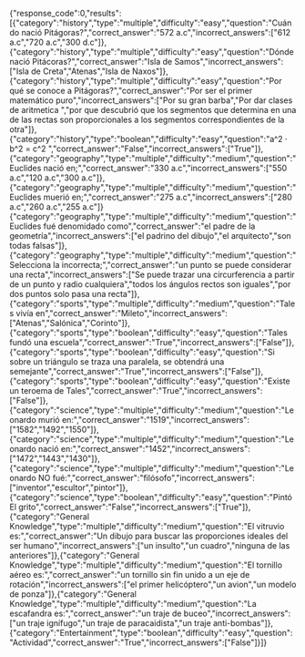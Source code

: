 {"response_code":0,"results":[{"category":"history","type":"multiple","difficulty":"easy","question":"Cuándo nació Pitágoras?","correct_answer":"572 a.c","incorrect_answers":["612 a.c","720 a.c","300 d.c"]},{"category":"history","type":"multiple","difficulty":"easy","question":"Dónde nació Pitácoras?","correct_answer":"Isla de Samos","incorrect_answers":["Isla de Creta","Atenas","Isla de Naxos"]},{"category":"history","type":"multiple","difficulty":"easy","question":"Por qué se conoce a Pitágoras?","correct_answer":"Por ser el primer matemático puro","incorrect_answers":["Por su gran barba","Por dar clases de aritmetica ","por que descubrió que los segmentos que determina en una de las rectas son proporcionales a los segmentos correspondientes de la otra"]},{"category":"history","type":"boolean","difficulty":"easy","question":"a^2 · b^2 = c^2 ","correct_answer":"False","incorrect_answers":["True"]},{"category":"geography","type":"multiple","difficulty":"medium","question":"Euclides nació en;","correct_answer":"330 a.c","incorrect_answers":["550 a.c","120 a.c","300 a.c"]},{"category":"geography","type":"multiple","difficulty":"medium","question":"Euclides muerió en;","correct_answer":"275 a.c","incorrect_answers":["280 a.c","260 a.c","255 a.c"]}{"category":"geography","type":"multiple","difficulty":"medium","question":"Euclides fué denomidado como","correct_answer":"el padre de la geometría","incorrect_answers":["el padrino del dibujo","el arquitecto","son todas falsas"]},{"category":"geography","type":"multiple","difficulty":"medium","question":"Selecciona la incorrecta;","correct_answer":"un punto se puede considerar una recta","incorrect_answers":["Se puede trazar una circurferencia a partir de un punto y radio cualquiera","todos los ángulos rectos son iguales","por dos puntos solo pasa una recta"]},{"category":"sports","type":"multiple","difficulty":"medium","question":"Tales vivía en","correct_answer":"Mileto","incorrect_answers":["Atenas","Salónica","Corinto"]},{"category":"sports","type":"boolean","difficulty":"easy","question":"Tales fundó una escuela","correct_answer":"True","incorrect_answers":["False"]},{"category":"sports","type":"boolean","difficulty":"easy","question":"Si sobre un triángulo se traza una paralela, se obtendrá una semejante","correct_answer":"True","incorrect_answers":["False"]},{"category":"sports","type":"boolean","difficulty":"easy","question":"Existe un teroema de Tales","correct_answer":"True","incorrect_answers":["False"]},{"category":"science","type":"multiple","difficulty":"medium","question":"Leonardo murió en:","correct_answer":"1519","incorrect_answers":["1582","1492","1550"]},{"category":"science","type":"multiple","difficulty":"medium","question":"Leonardo nació en:","correct_answer":"1452","incorrect_answers":["1472","1443","1430"]},{"category":"science","type":"multiple","difficulty":"medium","question":"Leonardo NO fué:","correct_answer":"filósofo","incorrect_answers":["inventor","escultor","pintor"]},{"category":"science","type":"boolean","difficulty":"easy","question":"Pintó El grito","correct_answer":"False","incorrect_answers":["True"]},{"category":"General Knowledge","type":"multiple","difficulty":"medium","question":"El vitruvio es:","correct_answer":"Un dibujo para buscar las proporciones ideales del ser humano","incorrect_answers":["un insulto","un cuadro","ninguna de las anteriores"]},{"category":"General Knowledge","type":"multiple","difficulty":"medium","question":"El tornillo aéreo es:","correct_answer":"un tornillo sin fin unido a un eje de rotación","incorrect_answers":["el primer helicóptero","un avion","un modelo de ponza"]},{"category":"General Knowledge","type":"multiple","difficulty":"medium","question":"La escafandra es:","correct_answer":"un traje de buceo","incorrect_answers":["un traje ignífugo","un traje de paracaidista","un traje anti-bombas"]},{"category":"Entertainment","type":"boolean","difficulty":"easy","question":"Actividad","correct_answer":"True","incorrect_answers":["False"]}]}



